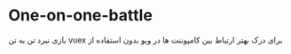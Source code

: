 # One-on-one-battle
بازی نبرد تن به تن
vuex برای درک بهتر ارتباط بین کامپوننت ها در ویو بدون استفاده از
